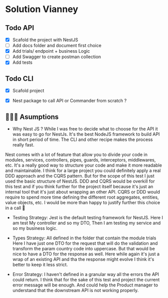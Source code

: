# Solution Vianney

## Todo API

- [x]  Scafold the project with NestJS
- [ ] Add docs folder and document first choice
- [x] Add trials/ endpoint + business Logic
- [ ] Add Swagger to create postman collection
- [x] Add tests

## Todo CLI

- [x] Scafold project
- [x] Nest package to call API or Commander from scratch ?


## 🕵🏾‍♀️ Asumptions

- Why Nest JS ? 
While I was free to decide what to choose for the API it was easy to go for NestJs.
It's the best NodeJS framework to build API in short period of time. The CLI and other recipe makes the process really fast.

Nest comes with a lot of feature that allow you to divide your code in modules, services, controllers, pipes, guards, interceptors, middlewares, etc.
It's a really good way to structure your code and make it more readable and maintainable.
I think for  a large project you could definitely apply a real DDD approach and the CQRS pattern.
But for the scope of this test I just used the basic structure of NestJS. DDD and CQRS would be overkill for this test and if you think further for the project itself because it's just an internal tool that it's just about wrapping an other API.
CQRS or DDD would require to spend more time defining the different root aggregates, entities, value objects, etc.
I would be more than happy to justify further this choice in a call 🤗

- Testing Strategy:
Jest is the default testing framework for NestJS. Here I am test My controller and so my DTO, Then I am testing my service and so my business logic. 

- Types Strategy:
All defined in the folder that contain the module trials
Here I have just one DTO for the request that will do the validation and transform the param country code into uppercase.
But that would be nice to have a DTO for the response as well. Here while again it's just a wrap of an existing API and tha the response might evolve I think it's better to keep it less strict.

- Error Strategy:
I haven't defined in a granular way all the errors the API could return. I think that for the sake of this test and project the current error message will be enough. And could help the Product manager to understand that the downstream API is not working properly.



